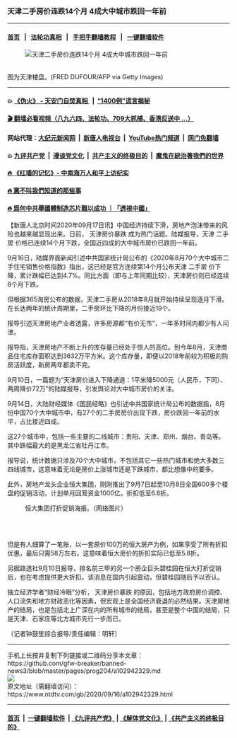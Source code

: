 ### 天津二手房价连跌14个月 4成大中城市跌回一年前
------------------------

#### [首页](https://github.com/gfw-breaker/banned-news3/blob/master/README.md) &nbsp;&nbsp;|&nbsp;&nbsp; [法轮功真相](https://github.com/begood0513/basic/blob/master/README.md)  &nbsp;&nbsp;|&nbsp;&nbsp; [手把手翻墙教程](https://github.com/gfw-breaker/guides/wiki)  &nbsp;&nbsp;|&nbsp;&nbsp; [一键翻墙软件](https://github.com/gfw-breaker/nogfw/blob/master/README.md)  



<div><div class="featured_image">
 <figure>
  <img alt="天津二手房价连跌14个月 4成大中城市跌回一年前" src="https://i.ntdtv.com/assets/uploads/2020/09/GettyImages-958651120-800x450.jpg"/>
 </figure><br/>
 <span class="caption">
  图为天津楼盘。(FRED DUFOUR/AFP via Getty Images)
 </span>
</div>
</div><hr/>

#### 💥 [《伪火》 - 天安门自焚真相 ](http://158.247.195.190:10000/videos/blog/weihuo.html)&nbsp; |&nbsp; [“1400例”谎言揭秘  ](http://158.247.195.190:10000/videos/blog/jiexi1400.html)

#### [ 🎬  翻墙必看视频（八九六四、法轮功、709大抓捕、香港反送中 ...）](https://github.com/gfw-breaker/links/blob/master/banned.md)

#### 网站代理：[大纪元新闻网](http://158.247.195.190:10080/gb/) &nbsp;|&nbsp; [新唐人电视台](http://158.247.195.190:8808/gb/)  &nbsp;|&nbsp; [YouTube热门频道](http://158.247.195.190/youtube.html) &nbsp;|&nbsp; [网门免翻墙](http://158.247.195.190:11000/show.aspx?name=ogHome)

#### 💥 [九评共产党](http://158.247.195.190:10000/videos/res/jiuping/)&nbsp; |&nbsp; [漫谈党文化](http://158.247.195.190:10000/videos/res/mtdwh/)&nbsp; |&nbsp; [共产主义的终极目的](http://158.247.195.190:10000/videos/res/zjmd/)&nbsp; |&nbsp; [魔鬼在統治著我們的世界](http://158.247.195.190:10000/videos/res/TheSpecter/)  

#### [ 🔥  《红墙的记忆》- 中南海万人和平上访纪实](http://158.247.195.190:10000/videos/news/../legend/index.html)

#### [ 🔥  黨不叫我們知道的那些事](http://158.247.195.190:10000/videos/news/truth02.html)

#### [ 🔥  爲何中共舉國體制造芯片難以成功 ｜「透視中國」](http://158.247.195.190:10000/videos/news/don03.html)

<div><div class="post_content" itemprop="articleBody">
 <p>
  【新唐人北京时间2020年09月17日讯】中国经济持续下滑，房地产泡沫带来的风险也越来越显现出来。日前，
  <ok href="https://www.ntdtv.com/gb/天津房价暴跌.htm">
   天津房价暴跌
  </ok>
  成为热门话题。陆媒报导，天津
  <ok href="https://www.ntdtv.com/gb/二手房.htm">
   二手房
  </ok>
  价格已连续14个月下跌，全国近四成的大中城市房价已跌回一年前。
 </p>
 <p>
  9月16日，陆媒界面新闻引述中共国家统计局公布的《2020年8月70个大中城市二手住宅销售价格指数》指出，这已经是官方连续第14个月公布天津
  <ok href="https://www.ntdtv.com/gb/二手房.htm">
   二手房
  </ok>
  价下降，累计跌幅已达到4.7%。同比方面（即与上年同期比较），天津房价则已经连续8个月下跌。
 </p>
 <p>
  但根据365淘房公布的数据，天津二手房从2018年8月就开始持续呈现逐月下滑。在长达两年的统计周期里，二手房环比下降的月份接近19个。
 </p>
 <p>
  报导引述天津房地产业者透露，许多房源都“有价无市”，一年多时间内都少有人问津。
 </p>
 <p>
  报导指，天津房地产不断上升的库存量已经处于惊人的高位。到今年8月，天津商品住宅库存面积达到3632万平方米。这个库存量，即便以2018年前较为积极的购房活跃度，新房两年都卖不完。
 </p>
 <p>
  9月10日，一篇题为“天津房价进入下降通道：1平米降5000元（人民币，下同）、两周降价72万”的陆媒报导，引发舆论对大中城市房价的关注。
 </p>
 <p>
  9月14日，大陆财经媒体《国民经略》也引述中共国家统计局公布的数据指，8月份中国70个大中城市中，有27个的二手房房价出现下跌，房价跌回一年前的水平，占比接近四成。
 </p>
 <p>
  这27个城市中，包括一些主要的二线城市：贵阳、天津、郑州、烟台、青岛等。其中跌幅最大的是黑龙江省牡丹江市。
 </p>
 <p>
  报导说，统计数据只涉及70个大中城市，不包括其它一些热门城市和绝大多数三四线城市，这意味着无论是房价上涨城市还是下跌城市，都比想像中的要多。
 </p>
 <p>
  此外，房地产龙头企业恒大集团，刚刚推出了9月7日起至10月8日全国600多个楼盘的促销活动，计划单月回笼资金1000亿。折扣低至6.8折。
 </p>
 <figure class="wp-caption aligncenter" id="attachment_102942338" style="width: 459px">
  <ok href="https://i.ntdtv.com/assets/uploads/2020/09/p2775761a350675504-ss.jpg">
   <img alt="" class="wp-image-102942338" src="https://i.ntdtv.com/assets/uploads/2020/09/p2775761a350675504-ss-600x477.jpg"/>
  </ok>
  <br/><figcaption class="wp-caption-text">
   恒大集团打折促销海报。（网络图片）
  </figcaption><br/>
 </figure><br/>
 <p>
  但是有人细算了一笔账，以一套原价100万的恒大房产为例，如果享受了所有折扣优惠，最后只需58万左右。这意味着恒大房价的折扣实际已低至5.8折。
 </p>
 <p>
  另据路透社9月10日报导，排名前三甲的另一个房企巨头碧桂园在恒大打折促销后，也在考虑提供更大折扣。该消息在国内引起震动，但碧桂园随后予以否认。
 </p>
 <p>
  独立经济学者“财经冷眼”分析，
  <ok href="https://www.ntdtv.com/gb/天津房价暴跌.htm">
   天津房价暴跌
  </ok>
  的原因，包括地方政府房价调控、人口流失和地方财政恶化等因素，但宏观上是全国经济衰退的必然结果。天津房地产的结局，也是包括北上广深在内的所有城市的结局，甚至是整个中国的结局，只是天津、石家庄等北方城市先行一步而已。
 </p>
 <p>
  （记者钟鼓笙综合报导/责任编辑：明轩）
 </p>
 <div class="single_ad">
 </div>
</div>
</div>
<hr/>
手机上长按并复制下列链接或二维码分享本文章：<br/>
https://github.com/gfw-breaker/banned-news3/blob/master/pages/prog204/a102942329.md <br/>
<a href='https://github.com/gfw-breaker/banned-news3/blob/master/pages/prog204/a102942329.md'><img src='https://github.com/gfw-breaker/banned-news3/blob/master/pages/prog204/a102942329.md.png'/></a> <br/>
原文地址（需翻墙访问）：https://www.ntdtv.com/gb/2020/09/16/a102942329.html


------------------------
#### [首页](https://github.com/gfw-breaker/banned-news3/blob/master/README.md) &nbsp;|&nbsp; [一键翻墙软件](https://github.com/gfw-breaker/nogfw/blob/master/README.md) &nbsp;| [《九评共产党》](https://github.com/gfw-breaker/9ping.md/blob/master/README.md#九评之一评共产党是什么) | [《解体党文化》](https://github.com/gfw-breaker/jtdwh.md/blob/master/README.md) | [《共产主义的终极目的》](https://github.com/gfw-breaker/gczydzjmd.md/blob/master/README.md)


<img src='http://gfw-breaker.win/banned-news3/pages/prog204/a102942329.md' width='0px' height='0px'/>